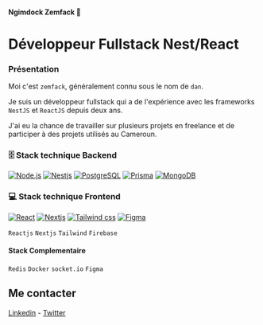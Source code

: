 #### Ngimdock Zemfack 🐻
# Développeur Fullstack Nest/React

### Présentation
Moi c'est `zemfack`, généralement connu sous le nom de `dan`. 

Je suis un développeur fullstack qui a de l'expérience avec les frameworks `NestJS` et `ReactJS` depuis deux ans.

J'ai eu la chance de travailler sur plusieurs projets en freelance et de participer à des projets utilisés au Cameroun.


### 🗄️ Stack technique Backend
<p>
   <a href="#"><img alt="Node.js" src="https://img.shields.io/badge/Node.js-43853D.svg?logo=node.js&logoColor=white"></a>
   <a href="#"><img alt="Nestjs" src="https://custom-icon-badges.herokuapp.com/badge/Nestjs-525252.svg?logo=nestjs&logoColor=red"></a>
   <a href="#"><img alt="PostgreSQL" src ="https://img.shields.io/badge/PostgreSQL-316192.svg?logo=postgresql&logoColor=white"></a>
   <a href="#"><img alt="Prisma" src ="https://img.shields.io/badge/Prisma-07405e.svg?logo=prisma&logoColor=white"></a>
   <a href="#"><img alt="MongoDB" src ="https://img.shields.io/badge/MongoDB-4ea94b.svg?logo=mongodb&logoColor=white"></a>
</p>

### 💻 Stack technique Frontend

<p>
  <a href="#"><img alt="React" src="https://img.shields.io/badge/React-02569B.svg?logo=react&logoColor=%2361DAFB"></a>
  <a href="#"><img alt="Nextjs" src="https://custom-icon-badges.herokuapp.com/badge/Nextjs-141E24.svg?logo=a-nextjs13&logoColor=white"></a>
  <a href="#"><img alt="Tailwind css" src="https://custom-icon-badges.herokuapp.com/badge/TailwindCss-0A9EDC.svg?logo=tailwindcss&logoColor=white"></a>
  <a href="#"><img alt="Figma" src="https://custom-icon-badges.herokuapp.com/badge/Figma-5C2D91.svg?logo=figma&logoColor=white"></a>
</p>

`Reactjs` `Nextjs` `Tailwind` `Firebase`

#### Stack Complementaire
`Redis` `Docker` `socket.io` `Figma`

## Me contacter
[Linkedin](https://www.linkedin.com/in/ngimdock-zemfack/) - [Twitter](https://github.com/ngimdock)
